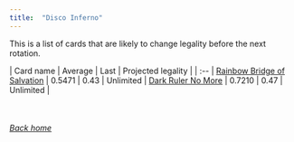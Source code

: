 ```yaml
---
title:  "Disco Inferno"
---
```


This is a list of cards that are likely to change legality before the next rotation.

| Card name | Average | Last | Projected legality |
| :-- |
[Rainbow Bridge of Salvation](https://db.ygoprodeck.com/card/?search=Rainbow%20Bridge%20of%20Salvation) | 0.5471 | 0.43 | Unlimited |
[Dark Ruler No More](https://db.ygoprodeck.com/card/?search=Dark%20Ruler%20No%20More) | 0.7210 | 0.47 | Unlimited |

<br>

###### [Back home](index)